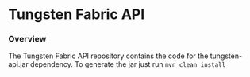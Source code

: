 # Tungsten Fabric API

### Overview
The Tungsten Fabric API repository contains the code for the tungsten-api.jar dependency. To generate the jar just run `mvn clean install`
